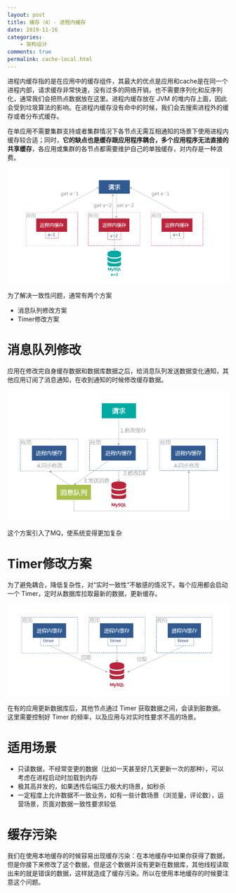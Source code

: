 ```yaml
---
layout: post
title: 缓存（4）- 进程内缓存
date: 2019-11-16
categories:
    - 架构设计
comments: true
permalink: cache-local.html
---
```


进程内缓存指的是在应用中的缓存组件，其最大的优点是应用和cache是在同一个进程内部，请求缓存非常快速，没有过多的网络开销，也不需要序列化和反序列化，通常我们会把热点数据放在这里。进程内缓存放在 JVM 的堆内存上面，因此会受到垃圾算法的影响。在进程内缓存没有命中的时候，我们会去搜索进程外的缓存或者分布式缓存。

在单应用不需要集群支持或者集群情况下各节点无需互相通知的场景下使用进程内缓存较合适；同时，**它的缺点也是缓存跟应用程序耦合，多个应用程序无法直接的共享缓存**，各应用或集群的各节点都需要维护自己的单独缓存，对内存是一种浪费。

![](/assets/images/posts/cache/cache-6.png)

为了解决一致性问题，通常有两个方案

- 消息队列修改方案
- Timer修改方案

# 消息队列修改
应用在修改完自身缓存数据和数据库数据之后，给消息队列发送数据变化通知，其他应用订阅了消息通知，在收到通知的时候修改缓存数据。

![](/assets/images/posts/cache/cache-7.png)

这个方案引入了MQ，使系统变得更加复杂

# Timer修改方案
为了避免耦合，降低复杂性，对“实时一致性”不敏感的情况下。每个应用都会启动一个 Timer，定时从数据库拉取最新的数据，更新缓存。

![](/assets/images/posts/cache/cache-8.png)

在有的应用更新数据库后，其他节点通过 Timer 获取数据之间，会读到脏数据。这里需要控制好 Timer 的频率，以及应用与对实时性要求不高的场景。

# 适用场景

- 只读数据，不经常变更的数据（比如一天甚至好几天更新一次的那种），可以考虑在进程启动时加载到内存
- 极其高并发的，如果透传后端压力极大的场景，如秒杀
- 一定程度上允许数据不一致业务，如有一些计数场景（浏览量，评论数），运营场景，页面对数据一致性要求较低

# 缓存污染

我们在使用本地缓存的时候容易出现缓存污染：在本地缓存中如果你获得了数据，但是你接下来修改了这个数据，但是这个数据并没有更新在数据库，其他线程读取出来的就是错误的数据，这样就造成了缓存污染。所以在使用本地缓存的时候要注意这个问题。
